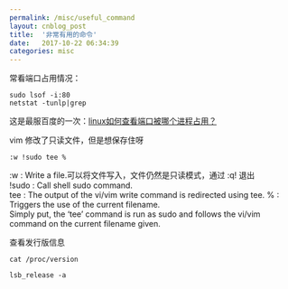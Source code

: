 ```yaml
---
permalink: /misc/useful_command
layout: cnblog_post
title:  '非常有用的命令'
date:   2017-10-22 06:34:39
categories: misc
---
```


常看端口占用情况：

```
sudo lsof -i:80
netstat -tunlp|grep
```
这是最服百度的一次：<a href="https://jingyan.baidu.com/article/546ae1853947b71149f28cb7.html" target='blank'>linux如何查看端口被哪个进程占用？</a>


vim 修改了只读文件，但是想保存住呀

```
:w !sudo tee %
```
:w : Write a file.可以将文件写入，文件仍然是只读模式，通过 :q! 退出<br>
!sudo : Call shell sudo command.<br>
tee : The output of the vi/vim write command is redirected using tee.
% : Triggers the use of the current filename.<br>
Simply put, the ‘tee’ command is run as sudo and follows the vi/vim command on the current filename given.<br>


查看发行版信息

```
cat /proc/version

lsb_release -a
```